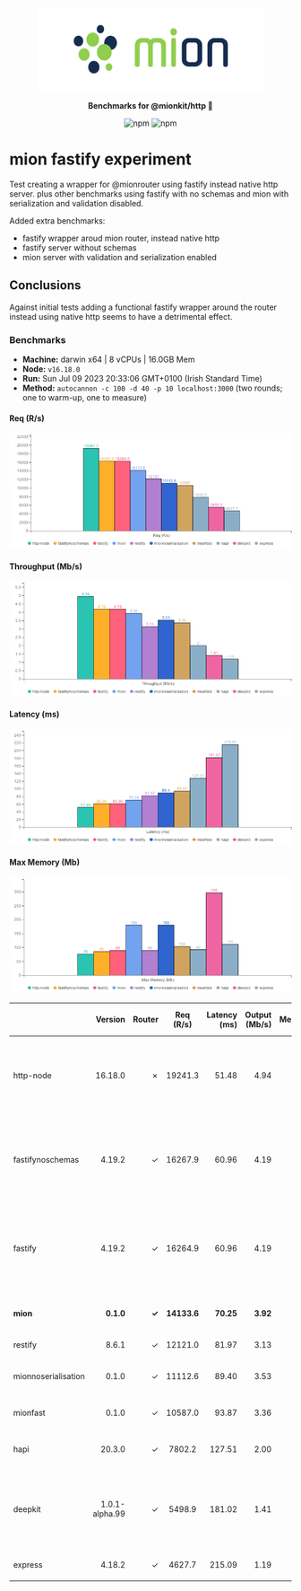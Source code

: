 <p align="center">
  <picture>
    <source media="(prefers-color-scheme: dark)" srcset="./assets/public/logo-dark.svg?raw=true">
    <source media="(prefers-color-scheme: light)" srcset="./assets/public/logo.svg?raw=true">
    <img alt='mion, a mikro kit for Typescript Serverless APIs' src='./assets/public/logo.svg?raw=true' width="403" height="150">
  </picture>
</p>

<p align="center">
  <strong>Benchmarks for  @mionkit/http 🚀</strong><br/>
</p>

<p align=center>
  <img src="https://img.shields.io/badge/code_style-prettier-ff69b4.svg?style=flat-square&maxAge=99999999" alt="npm"  style="max-width:100%;">
  <img src="https://img.shields.io/badge/license-MIT-97ca00.svg?style=flat-square&maxAge=99999999" alt="npm"  style="max-width:100%;">
</p>

# mion fastify experiment

Test creating a wrapper for @mionrouter using fastify instead native http server. plus other benchmarks using fastify with no schemas and mion with serialization and validation disabled.

Added extra benchmarks:

- fastify wrapper aroud mion router, instead native http
- fastify server without schemas
- mion server with validation and serialization enabled

## Conclusions

Against initial tests adding a functional fastify wrapper around the router instead using native http seems to have a detrimental effect.

### Benchmarks

* __Machine:__ darwin x64 | 8 vCPUs | 16.0GB Mem
* __Node:__ `v16.18.0`
* __Run:__ Sun Jul 09 2023 20:33:06 GMT+0100 (Irish Standard Time)
* __Method:__ `autocannon -c 100 -d 40 -p 10 localhost:3000` (two rounds; one to warm-up, one to measure)

#### Req (R/s) 

![benchmarks](assets/public/charts/requests.png)



#### Throughput (Mb/s) 

![benchmarks](assets/public/charts/throughput.png)



#### Latency (ms) 

![benchmarks](assets/public/charts/latency.png)



#### Max Memory (Mb) 

![benchmarks](assets/public/charts/maxMem.png)





|                     | Version        | Router | Req (R/s)   | Latency (ms) | Output (Mb/s) | Max Memory (Mb) | Max Cpu (%) | Validation | Description                                                                                                |
| :--                 | --:            | --:    | :-:         | --:          | --:           | --:             | --:         | :-:        | :--                                                                                                        |
| http-node           | 16.18.0        | ✗      | 19241.3     | 51.48        | 4.94          | 76              | 119         | ✗          | Super basic and completely useless bare http server, should be the theoretical upper limit in performance. |
| fastifynoschemas    | 4.19.2         | ✓      | 16267.9     | 60.96        | 4.19          | 85              | 118         | -          | Validation is done using schemas and ajv. Schemas must be generated manually or using third party tools.   |
| fastify             | 4.19.2         | ✓      | 16264.9     | 60.96        | 4.19          | 89              | 121         | -          | Validation is done using schemas and ajv. Schemas must be generated manually or using third party tools.   |
| **mion**            | **0.1.0**      | **✓**  | **14133.6** | **70.25**    | **3.92**      | **180**         | **138**     | **✓**      | **Automatic validation out of the box using @deepkit/types.**                                              |
| restify             | 8.6.1          | ✓      | 12121.0     | 81.97        | 3.13          | 89              | 127         | ✗          | Requires third party tools.                                                                                |
| mionnoserialisation | 0.1.0          | ✓      | 11112.6     | 89.40        | 3.53          | 180             | 138         | ✓          | mion with serialization nad validation disabled.                                                           |
| mionfast            | 0.1.0          | ✓      | 10587.0     | 93.87        | 3.36          | 103             | 121         | ✓          | Fastifi sertver instead @mionkit/http.                                                                     |
| hapi                | 20.3.0         | ✓      | 7802.2      | 127.51       | 2.00          | 92              | 126         | ✗          | Manual validation using joi, or third party tools.                                                         |
| deepkit             | 1.0.1-alpha.99 | ✓      | 5498.9      | 181.02       | 1.41          | 296             | 143         | ✓          | Automatic validation out of the box (The ones that made @deepkit/types), Their rpc is way more performant. |
| express             | 4.18.2         | ✓      | 4627.7      | 215.09       | 1.19          | 111             | 126         | ✗          | needs third party tools, or third party tools                                                              |
